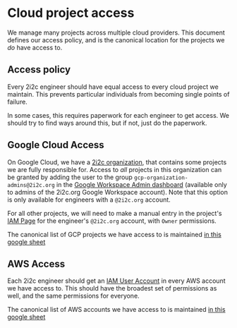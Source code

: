 # Cloud project access

We manage many projects across multiple cloud providers. This
document defines our access policy, and is the canonical location
for the projects we *do* have access to.

## Access policy

Every 2i2c engineer should have equal access to every cloud project
we maintain. This prevents particular individuals from becoming
single points of failure.

In some cases, this requires paperwork for each engineer to get
access. We should try to find ways around this, but if not,
just do the paperwork.

## Google Cloud Access

On Google Cloud, we have a [2i2c organization](https://console.cloud.google.com/projectselector2/home/dashboard?organizationId=184174754493&supportedpurview=project),
that contains some projects we are fully responsible for. Access
to *all* projects in this organization can be granted by
adding the user to the group `gcp-organization-admins@2i2c.org`
in the [Google Workspace Admin dashboard](https://admin.google.com/ac/users)
(available only to admins of the 2i2c.org Google Workspace account).
Note that this option is only available for engineers with a `@2i2c.org`
account.

For all other projects, we will need to make a manual entry in
the project's [IAM Page](https://console.cloud.google.com/iam-admin/iam)
for the engineer's `@2i2c.org` account, with `Owner` permissions.

The canonical list of GCP projects we have access to is maintained
[in this google sheet](https://docs.google.com/spreadsheets/d/1NSaAKLG2_njXxs6JlGUAhSWeHONz9QSGLVwEK790IZo/edit#gid=846555027)

## AWS Access

Each 2i2c engineer should get an [IAM User Account](https://docs.aws.amazon.com/IAM/latest/UserGuide/id_users.html)
in every AWS account we have access to. This should have the broadest
set of permissions as well, and the same permissions for everyone.

The canonical list of AWS accounts we have access to is maintained
[in this google sheet](https://docs.google.com/spreadsheets/d/1NSaAKLG2_njXxs6JlGUAhSWeHONz9QSGLVwEK790IZo/edit#gid=537065664)
